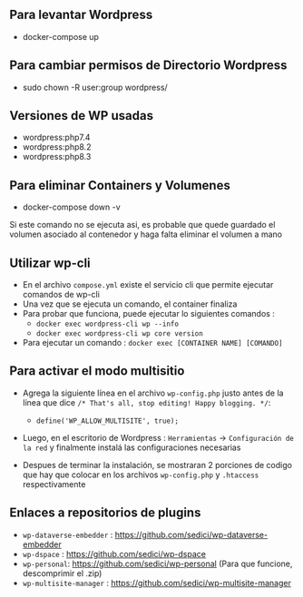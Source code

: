 ## Para levantar Wordpress

- docker-compose up

## Para cambiar permisos de Directorio Wordpress

- sudo chown -R user:group wordpress/

## Versiones de WP usadas 

- wordpress:php7.4
- wordpress:php8.2
- wordpress:php8.3

## Para eliminar Containers y Volumenes 

- docker-compose down -v

Si este comando no se ejecuta asi, es probable que quede guardado el volumen asociado al contenedor y haga falta eliminar 
el volumen a mano

## Utilizar wp-cli

- En el archivo `compose.yml` existe el servicio cli que permite ejecutar comandos de wp-cli
- Una vez que se ejecuta un comando, el container finaliza
- Para probar que funciona, puede ejecutar lo siguientes comandos : 
	- `docker exec wordpress-cli wp --info`
	-	`docker exec wordpress-cli wp core version`
- Para ejecutar un comando : `docker exec [CONTAINER NAME] [COMANDO]`


## Para activar el modo multisitio

- Agrega la siguiente línea en el archivo `wp-config.php` justo antes de la línea que dice `/* That's all, stop editing! Happy blogging. */`:
	- `define('WP_ALLOW_MULTISITE', true);`

- Luego, en el escritorio de Wordpress : `Herramientas` -> `Configuración de la red` y finalmente instalá las configuraciones necesarias

- Despues de terminar la instalación, se mostraran 2 porciones de codigo que hay que colocar en los archivos `wp-config.php` y `.htaccess` respectivamente

## Enlaces a repositorios de plugins

- `wp-dataverse-embedder` : https://github.com/sedici/wp-dataverse-embedder
- `wp-dspace` : https://github.com/sedici/wp-dspace
- `wp-personal`: https://github.com/sedici/wp-personal (Para que funcione, descomprimir el .zip)
- `wp-multisite-manager` : https://github.com/sedici/wp-multisite-manager

